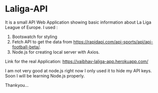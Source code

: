 # Laliga-API

It is a small API Web Application showing basic information about La Liga League of Europe.
I used :
1. Bootswatch for styling
2. Fetch API to get the data from https://rapidapi.com/api-sports/api/api-football-beta/.
3. Node.js for creating local server with Axios.

Link for the real Application: https://vaibhav-laliga-app.herokuapp.com/

I am not very good at node.js right now I only used it to hide my API keys.
Soon I will be learning Node.js properly. 

Thankyou...
